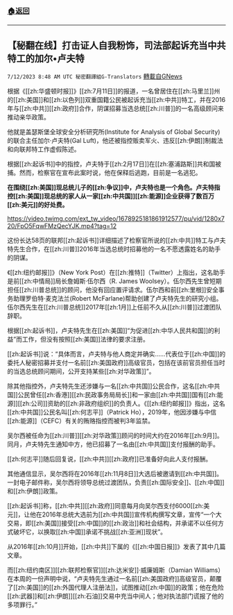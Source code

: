 ###  [:house:返回](README.md)
---


## 【秘翻在线】打击证人自我粉饰，司法部起诉充当中共特工的加尔•卢夫特
`7/12/2023 8:48 AM UTC 秘密翻譯組G-Translators` [轉載自GNews](https://gnews.org/articles/1454386)

根据《[[zh:华盛顿时报]]》[[zh:7月11日]]的报道，一名曾居住在[[zh:马里兰]]州的[[zh:美国]]和[[zh:以色列]]双重国籍公民被起诉充当[[zh:中共]]特工，并在2016年与[[zh:中共]][[zh:政府]]合作，阴谋招募当选总统[[zh:川普]]的一名高级顾问来推动亲华政策。

他就是盖瑟斯堡全球安全分析研究所(Institute for Analysis of Global Security)的联合主任加尔·卢夫特(Gal Luft)，他还被指控贩卖军火、违反[[zh:伊朗]]制裁法和向联邦特工作虚假陈述。

根据[[zh:起诉书]]中的指控，卢夫特于[[zh:2月17日]]在[[zh:塞浦路斯]]共和国被捕。然而，检察官在宣布此案时说，他在保释后逃跑，目前是一名逃犯。

**在围绕[[zh:美国]]现总统儿子的[[zh:争议]]中，卢夫特也是一个角色。卢夫特指控[[zh:美国]]现总统的家人从一家[[zh:中共国]][[zh:能源]]企业获得了数百万[[zh:美元]]的好处费。**

https://video.twimg.com/ext_tw_video/1678925181861912577/pu/vid/1280x720/FpO5FqwFMzQecYJK.mp4?tag=12

这份长达58页的联邦[[zh:起诉书]]详细描述了检察官所说的[[zh:中共]]特工与卢夫特先生合作，在[[zh:川普]]2016年当选总统时招募他的一名不愿透露姓名的助手的阴谋。

《[[zh:纽约邮报]]》（New York Post）在[[zh:推特]]（Twitter）上指出，这名助手是前[[zh:中情局]]局长詹姆斯·伍尔西（R. James Woolsey）。伍尔西先生曾短期担任[[zh:川普总统]]的顾问，他没有回应置评请求。伍尔西和前[[zh:里根]]安全事务助理罗伯特·麦克法兰(Robert McFarlane)帮助创建了卢夫特先生的研究小组。伍尔西先生在[[zh:川普总统]]2017年[[zh:1月]]上任前不久从[[zh:川普]]过渡团队辞职。

根据[[zh:起诉书]]，卢夫特先生在[[zh:美国]]“为促进[[zh:中华人民共和国]]的利益”而工作，但没有按照[[zh:美国]]法律的要求注册。

[[zh:起诉书]]说：“具体而言，卢夫特与他人商定并确实......代表位于[[zh:中国]]的委托人秘密招募并支付一名前[[zh:美国政府]]高级官员，包括在该前官员担任当时的当选总统顾问期间，公开支持某些[[zh:对华政策]]”。

除其他指控外，卢夫特先生还涉嫌与一名[[zh:中共国]]公民合作，这名[[zh:中共国]]公民曾任[[zh:香港]][[zh:民政事务局局长]]和一家由[[zh:中共国]]国有[[zh:能源]][[zh:公司]]资助的[[zh:非政府组织]]的负责人。《[[zh:纽约邮报]]》指出，这名[[zh:中共国]]公民名叫[[zh:何志平]]（Patrick Ho），2019年，他因涉嫌与中信[[zh:能源]]（CEFC）有关的贿赂指控而被判3年监禁。

吴尔西被任命为[[zh:川普]][[zh:对华政策]]顾问的时间大约在2016年[[zh:9月]]。同月，卢夫特先生通知中方，他已招募了一名由[[zh:中共国]]支付报酬的助手。

[[zh:何志平]]随后回复说，[[zh:中共]][[zh:政府]]已准备好向此人支付报酬。

其他通信显示，吴尔西将在2016年[[zh:11月8日]]大选后被邀请到[[zh:中共国]]。一封电子邮件称，吴尔西将领导总统过渡团队，负责[[zh:国际安全]]、[[zh:中国]]和[[zh:伊朗]]政策。

[[zh:起诉书]]称，[[zh:中共]][[zh:政府]]同意每月向吴尔西支付6000[[zh:美元]]，让他在2016年总统大选前为[[zh:中共国]]宣传机构撰写文章，宣传“一个大交易，即[[zh:美国]]接受[[zh:中国]]的[[zh:政治]]和社会结构，并承诺不以任何方式破坏它，以换取[[zh:中国]]承诺不挑战[[zh:亚洲]]现状”。

从2016年[[zh:10月]]开始，[[zh:中共]]下属的《[[zh:中国日报]]》发表了其中几篇文章。

而[[zh:纽约南区]][[zh:联邦检察官]][[zh:达米安]]·威廉姆斯（Damian Williams）在本周的一份声明中说，“卢夫特先生通过一名前[[zh:美国政府]]高级官员，颠覆了[[zh:美国]]的[[zh:外国代理人注册法]]，试图推动[[zh:中国]]的政策；他在危险[[zh:武器]]和[[zh:伊朗]][[zh:石油]]交易中充当中间人；他对执法部门谎报了他的多项罪行。”

